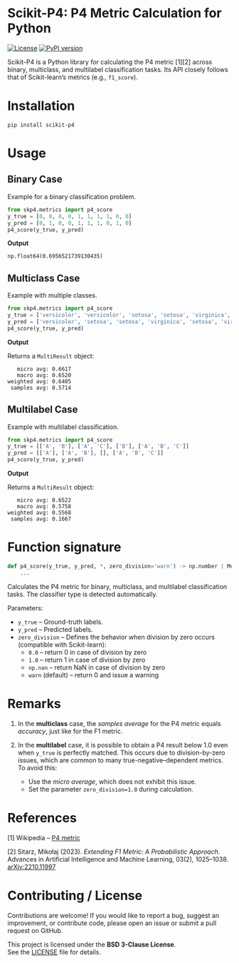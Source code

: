 # Scikit-P4: P4 Metric Calculation for Python
[![License](https://img.shields.io/badge/license-BSD%203--Clause-blue.svg)](LICENSE)
[![PyPI version](https://img.shields.io/pypi/v/scikit-p4.svg)](https://pypi.org/project/scikit-p4/)

Scikit-P4 is a Python library for calculating the P4 metric [1][2] across binary, multiclass, and multilabel classification tasks. Its API closely follows that of Scikit-learn’s metrics (e.g., `f1_score`).

# Installation
```
pip install scikit-p4
```

# Usage
## Binary Case
Example for a binary classification problem.
```python
from skp4.metrics import p4_score
y_true = [0, 0, 0, 0, 1, 1, 1, 1, 0, 0]
y_pred = [0, 1, 0, 0, 1, 1, 1, 0, 1, 0]
p4_score(y_true, y_pred)
```
**Output**
```
np.float64(0.6956521739130435)
```

## Multiclass Case
Example with multiple classes.
```python
from skp4.metrics import p4_score
y_true = ['versicolor', 'versicolor', 'setosa', 'setosa', 'virginica', 'virginica', 'setosa']
y_pred = ['versicolor', 'setosa', 'setosa', 'virginica', 'setosa', 'virginica', 'setosa']
p4_score(y_true, y_pred)
```
**Output**

Returns a `MultiResult` object:
```
   micro avg: 0.6617
   macro avg: 0.6520
weighted avg: 0.6405
 samples avg: 0.5714
```

## Multilabel Case
Example with multilabel classification.
```python
from skp4.metrics import p4_score
y_true = [['A', 'B'], ['A', 'C'], ['B'], ['A', 'B', 'C']]
y_pred = [['A'], ['A', 'B'], [], ['A', 'B', 'C']]
p4_score(y_true, y_pred)
```
**Output**

Returns a `MultiResult` object:
```
   micro avg: 0.6522
   macro avg: 0.5758
weighted avg: 0.5568
 samples avg: 0.1667
```

# Function signature
```python
def p4_score(y_true, y_pred, *, zero_division='warn') -> np.number | MultiResult:
    ...
```
Calculates the P4 metric for binary, multiclass, and multilabel classification tasks.
The classifier type is detected automatically.

Parameters:
* `y_true` – Ground-truth labels.
* `y_pred` – Predicted labels.
* `zero_division` – Defines the behavior when division by zero occurs (compatible with Scikit-learn):
    * `0.0` – return 0 in case of division by zero
    * `1.0` – return 1 in case of division by zero
    * `np.nan` – return NaN in case of division by zero
    * `warn` (default) – return 0 and issue a warning

# Remarks
1. In the **multiclass** case, the *samples average* for the P4 metric equals *accuracy*, just like for the F1 metric.

2. In the **multilabel** case, it is possible to obtain a P4 result below 1.0 even when `y_true` is perfectly matched. 
   This occurs due to division-by-zero issues, which are common to many true-negative–dependent metrics.
   To avoid this:
   * Use the *micro average*, which does not exhibit this issue.
   * Set the parameter `zero_division=1.0` during calculation.


# References
[1] Wikipedia – [P4 metric](https://en.wikipedia.org/wiki/P4-metric)

[2] Sitarz, Mikołaj (2023). *Extending F1 Metric: A Probabilistic Approach*. 
    Advances in Artificial Intelligence and Machine Learning, 03(2), 1025–1038. 
    [arXiv:2210.11997](https://arxiv.org/abs/2210.11997)

# Contributing / License
Contributions are welcome! If you would like to report a bug, suggest an improvement, 
or contribute code, please open an issue or submit a pull request on GitHub.

This project is licensed under the **BSD 3-Clause License**.  
See the [LICENSE](LICENSE) file for details.
